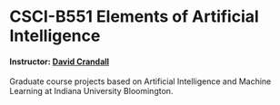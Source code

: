 # CSCI-B551 Elements of Artificial Intelligence
#### Instructor: [David Crandall](https://www.cs.indiana.edu/~djcran/)
Graduate course projects based on Artificial Intelligence and Machine Learning at Indiana University Bloomington.
